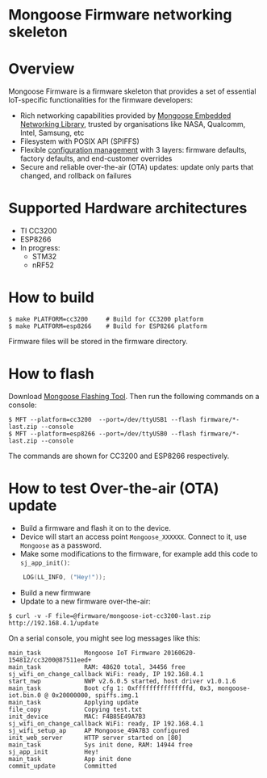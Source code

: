 Mongoose Firmware networking skeleton
=====================================

# Overview

Mongoose Firmware is a firmware skeleton that provides a set of
essential IoT-specific functionalities for the firmware developers:

- Rich networking capabilities provided by
  [Mongoose Embedded Networking Library](https://github.com/cesanta/mongoose),
  trusted by organisations like NASA, Qualcomm, Intel, Samsung, etc
- Filesystem with POSIX API (SPIFFS)
- Flexible [configuration management](https://docs.cesanta.com/mongoose-iot/master/#/firmware/configuration.md/) with 3 layers: firmware
  defaults, factory defaults, and end-customer overrides
- Secure and reliable over-the-air (OTA) updates: update only parts that
  changed, and rollback on failures

# Supported Hardware architectures

- TI CC3200
- ESP8266
- In progress:
   - STM32
   - nRF52

# How to build

```
$ make PLATFORM=cc3200     # Build for CC3200 platform
$ make PLATFORM=esp8266    # Build for ESP8266 platform
```

Firmware files will be stored in the firmware directory.

# How to flash

Download [Mongoose Flashing Tool](https://github.com/cesanta/mft/releases).
Then run the following commands on a console:

```
$ MFT --platform=cc3200  --port=/dev/ttyUSB1 --flash firmware/*-last.zip --console
$ MFT --platform=esp8266 --port=/dev/ttyUSB0 --flash firmware/*-last.zip --console
```
The commands are shown for CC3200 and ESP8266 respectively.


# How to test Over-the-air (OTA) update

- Build a firmware and flash it on to the device.
- Device will start an access point `Mongoose_XXXXXX`. Connect to it,
  use `Mongoose` as a password.
- Make some modifications to the firmware, for example add this code to
`sj_app_init()`:

```c
    LOG(LL_INFO, ("Hey!"));
```
- Build a new firmware
- Update to a new firmware over-the-air:
```
$ curl -v -F file=@firmware/mongoose-iot-cc3200-last.zip http://192.168.4.1/update
```

On a serial console, you might see log messages like this:

```
main_task            Mongoose IoT Firmware 20160620-154812/cc3200@87511eed+
main_task            RAM: 48620 total, 34456 free
sj_wifi_on_change_callback WiFi: ready, IP 192.168.4.1
start_nwp            NWP v2.6.0.5 started, host driver v1.0.1.6
main_task            Boot cfg 1: 0xfffffffffffffffd, 0x3, mongoose-iot.bin.0 @ 0x20000000, spiffs.img.1
main_task            Applying update
file_copy            Copying test.txt
init_device          MAC: F4B85E49A7B3
sj_wifi_on_change_callback WiFi: ready, IP 192.168.4.1
sj_wifi_setup_ap     AP Mongoose_49A7B3 configured
init_web_server      HTTP server started on [80]
main_task            Sys init done, RAM: 14944 free
sj_app_init          Hey!
main_task            App init done
commit_update        Committed
```
